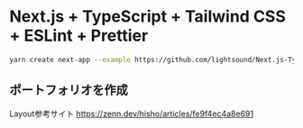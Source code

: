 # Next.js + TypeScript + Tailwind CSS + ESLint + Prettier

```bash
yarn create next-app --example https://github.com/lightsound/Next.js-TypeScript-TailwindCSS-ESLint-Prettier
```

## ポートフォリオを作成

Layout参考サイト
https://zenn.dev/hisho/articles/fe9f4ec4a8e691
